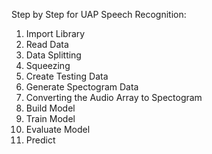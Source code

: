 Step by Step for UAP Speech Recognition:

1. Import Library
2. Read Data
3. Data Splitting
4. Squeezing
5. Create Testing Data
6. Generate Spectogram Data
7. Converting the Audio Array to Spectogram
8. Build Model
9. Train Model
10. Evaluate Model
11. Predict